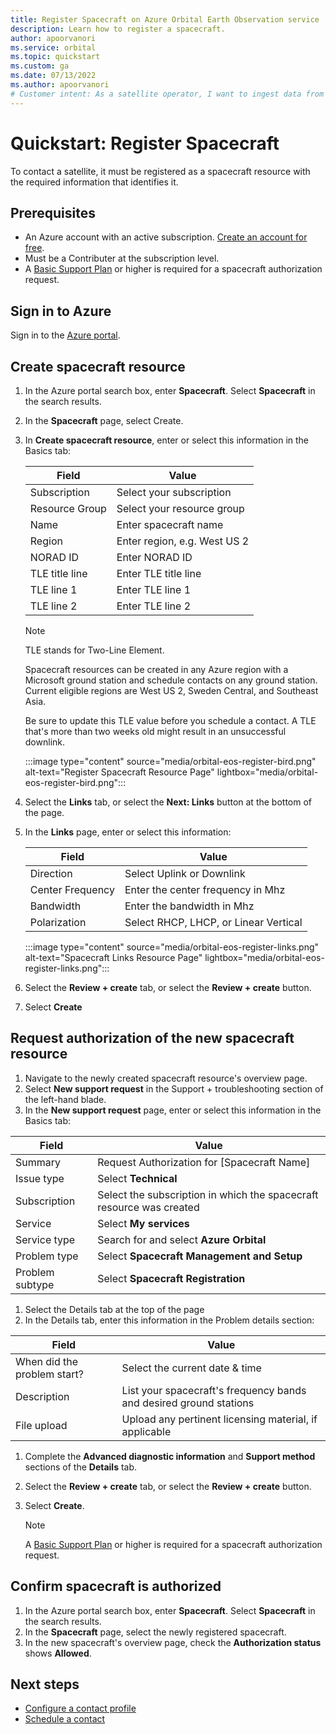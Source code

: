 ```yaml
---
title: Register Spacecraft on Azure Orbital Earth Observation service
description: Learn how to register a spacecraft.
author: apoorvanori
ms.service: orbital
ms.topic: quickstart
ms.custom: ga
ms.date: 07/13/2022
ms.author: apoorvanori
# Customer intent: As a satellite operator, I want to ingest data from my satellite into Azure.
---
```


# Quickstart: Register Spacecraft

To contact a satellite, it must be registered as a spacecraft resource with the required information that identifies it.

## Prerequisites

- An Azure account with an active subscription. [Create an account for free](https://azure.microsoft.com/free/?WT.mc_id=A261C142F).
- Must be a Contributer at the subscription level.
- A [Basic Support Plan](https://azure.microsoft.com/support/plans/) or higher is required for a spacecraft authorization request.

## Sign in to Azure

Sign in to the [Azure portal](https://aka.ms/orbital/portal).

## Create spacecraft resource

1. In the Azure portal search box, enter **Spacecraft**. Select **Spacecraft** in the search results.
2. In the **Spacecraft** page, select Create.
3. In **Create spacecraft resource**, enter or select this information in the Basics tab:

   | **Field** | **Value** |
   | --- | --- |
   | Subscription | Select your subscription |
   | Resource Group | Select your resource group |
   | Name | Enter spacecraft name |
   | Region | Enter region, e.g. West US 2 |
   | NORAD ID | Enter NORAD ID |
   | TLE title line | Enter TLE title line |
   | TLE line 1 | Enter TLE line 1 |
   | TLE line 2 | Enter TLE line 2 |
   
   > [!NOTE]
   > TLE stands for Two-Line Element.
   > 
   > Spacecraft resources can be created in any Azure region with a Microsoft ground station and schedule contacts on any  ground station. Current eligible regions are West US 2, Sweden Central, and Southeast Asia.
   >
   > Be sure to update this TLE value before you schedule a contact. A TLE that's more than two weeks old might result in an unsuccessful downlink.

   :::image type="content" source="media/orbital-eos-register-bird.png" alt-text="Register Spacecraft Resource Page" lightbox="media/orbital-eos-register-bird.png":::

4. Select the **Links** tab, or select the **Next: Links** button at the bottom of the page.
5. In the **Links** page, enter or select this information:

   | **Field** | **Value** |
   | --- | --- |
   | Direction | Select Uplink or Downlink |
   | Center Frequency | Enter the center frequency in Mhz |
   | Bandwidth | Enter the bandwidth in Mhz |
   | Polarization | Select RHCP, LHCP, or Linear Vertical |

   :::image type="content" source="media/orbital-eos-register-links.png" alt-text="Spacecraft Links Resource Page" lightbox="media/orbital-eos-register-links.png":::

6. Select the **Review + create** tab, or select the **Review + create** button.
7. Select **Create**

## Request authorization of the new spacecraft resource

1. Navigate to the newly created spacecraft resource's overview page.
1. Select **New support request** in the Support + troubleshooting section of the left-hand blade.
1. In the **New support request** page, enter or select this information in the Basics tab:

| **Field** | **Value** |
| --- | --- |
| Summary | Request Authorization for [Spacecraft Name] |
| Issue type |	Select **Technical** |
| Subscription |	Select the subscription in which the spacecraft resource was created |
| Service |	Select **My services** |
| Service type |	Search for and select **Azure Orbital** |
| Problem type |	Select **Spacecraft Management and Setup** |
| Problem subtype |	Select **Spacecraft Registration** |

1. Select the Details tab at the top of the page
1. In the Details tab, enter this information in the Problem details section:

| **Field** | **Value** |
| --- | --- |
| When did the problem start? |	Select the current date & time |
| Description |	List your spacecraft's frequency bands and desired ground stations |
| File upload |	Upload any pertinent licensing material, if applicable |

1. Complete the **Advanced diagnostic information** and **Support method** sections of the **Details** tab.
1. Select the **Review + create** tab, or select the **Review + create** button.
1. Select **Create**.

   > [!NOTE]
   > A [Basic Support Plan](https://azure.microsoft.com/support/plans/) or higher is required for a spacecraft authorization request.
 
## Confirm spacecraft is authorized

1. In the Azure portal search box, enter **Spacecraft**. Select **Spacecraft** in the search results.
1. In the **Spacecraft** page, select the newly registered spacecraft.
1. In the new spacecraft's overview page, check the **Authorization status** shows **Allowed**.

## Next steps

- [Configure a contact profile](contact-profile.md)
- [Schedule a contact](schedule-contact.md)
